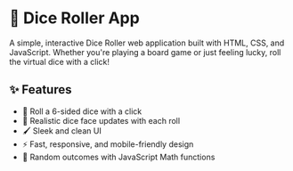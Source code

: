 # 🎲 Dice Roller App

A simple, interactive Dice Roller web application built with HTML, CSS, and JavaScript. 
Whether you're playing a board game or just feeling lucky, roll the virtual dice with a click!

## ✨ Features

- 🎲 Roll a 6-sided dice with a click
- 🔁 Realistic dice face updates with each roll
- 🖌️ Sleek and clean UI
- ⚡ Fast, responsive, and mobile-friendly design
- 🎉 Random outcomes with JavaScript Math functions

